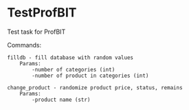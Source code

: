 # TestProfBIT
Test task for ProfBIT

Commands:

    filldb - fill database with random values
        Params:
            -number of categories (int)
            -number of product in categories (int)

    change_product - randomize product price, status, remains
        Params:
            -product name (str)
